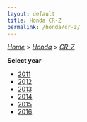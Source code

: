 ```yaml
---
layout: default
title: Honda CR-Z
permalink: /honda/cr-z/
---
```

[*Home*](/) > [*Honda*](/honda/) > [*CR-Z*](/honda/cr-z/)

**Select year**

- [2011](/honda/cr-z/2011/)
- [2012](/honda/cr-z/2012/)
- [2013](/honda/cr-z/2013/)
- [2014](/honda/cr-z/2014/)
- [2015](/honda/cr-z/2015/)
- [2016](/honda/cr-z/2016/)
